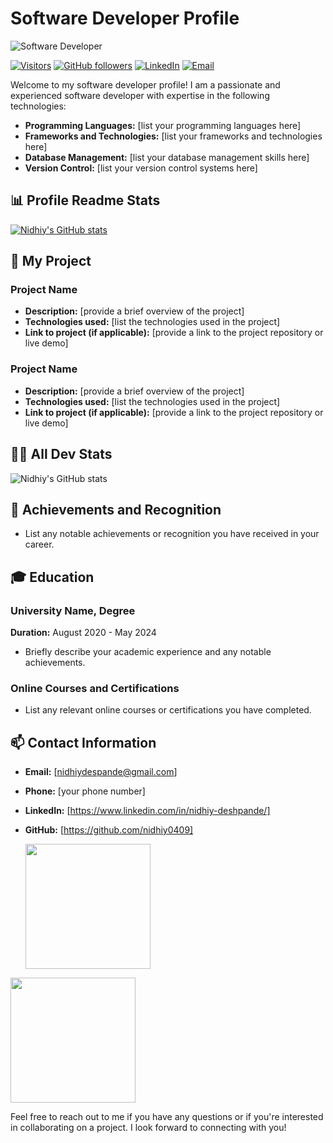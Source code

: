 <!---
- 👋 Hi, I’m Nidhiy Deshpande from Vishwakarma Institute of Information Technology, Pune
- 👀 I’m interested in data strucutures and algorithm, cybersecurity, blockchain technology
- 🌱 I’m currently a Third year B.Tech student in Information Technology.
- 💞️ I’m looking to collaborate in any open source software, algorithm, application 
- 📫 How to reach me ...


nidhiy0409/nidhiy0409 is a ✨ special ✨ repository because its `README.md` (this file) appears on your GitHub profile.
You can click the Preview link to take a look at your changes.
--->


# Software Developer Profile

![Software Developer](https://nidhiy0409.github.io/profile_image.jpg)

[![Visitors](https://visitor-badge.com/badge?page_id=nidhiy0409.your_repository_name)](https://github.com/nidhiy0409/nidhiy0409)
[![GitHub followers](https://img.shields.io/github/followers/nidhiy0409.svg?style=social&label=Follow)](https://github.com/nidhiy0409)
[![LinkedIn](https://img.shields.io/badge/LinkedIn-Connect-blue.svg)](https://www.linkedin.com/in/nidhiy-deshpande)
[![Email](https://img.shields.io/badge/Email-Contact-red.svg)](mailto:nidhiydeshpande@gmail.com)

Welcome to my software developer profile! I am a passionate and experienced software developer with expertise in the following technologies:

- **Programming Languages:** [list your programming languages here]
- **Frameworks and Technologies:** [list your frameworks and technologies here]
- **Database Management:** [list your database management skills here]
- **Version Control:** [list your version control systems here]

## 📊 Profile Readme Stats

[![Nidhiy's GitHub stats](https://github-readme-stats.vercel.app/api?username=nidhiy0409&count_private=true&show_icons=true&theme=gruvbox)](https://github.com/nidhiy0409)

## 🔧 My Project

### Project Name
- **Description:** [provide a brief overview of the project]
- **Technologies used:** [list the technologies used in the project]
- **Link to project (if applicable):** [provide a link to the project repository or live demo]

### Project Name
- **Description:** [provide a brief overview of the project]
- **Technologies used:** [list the technologies used in the project]
- **Link to project (if applicable):** [provide a link to the project repository or live demo]

## 👨‍💻 All Dev Stats

![Nidhiy's GitHub stats](https://github-readme-stats.vercel.app/api/top-langs/?username=nidhiy0409&layout=compact&theme=dark)


## 🚀 Achievements and Recognition

- List any notable achievements or recognition you have received in your career.

## 🎓 Education

### University Name, Degree
**Duration:** August 2020 - May 2024

- Briefly describe your academic experience and any notable achievements.

### Online Courses and Certifications
- List any relevant online courses or certifications you have completed.

## 📫 Contact Information

- **Email:** [nidhiydespande@gmail.com]
- **Phone:** [your phone number]
- **LinkedIn:** [https://www.linkedin.com/in/nidhiy-deshpande/]
- **GitHub:** [https://github.com/nidhiy0409]

  <a href="https://github.com/nidhiy0409/github-readme-stats">
  <img height=200 align="center" src="https://github-readme-stats.vercel.app/api?username=nidhiy0409" />
</a>
<a href="https://github.com/nidhiy0409/convoychat">
  <img height=200 align="center" src="https://github-readme-stats.vercel.app/api/top-langs?username=nidhiy0409&layout=compact&langs_count=8&card_width=320" />
</a>

Feel free to reach out to me if you have any questions or if you're interested in collaborating on a project. I look forward to connecting with you!

